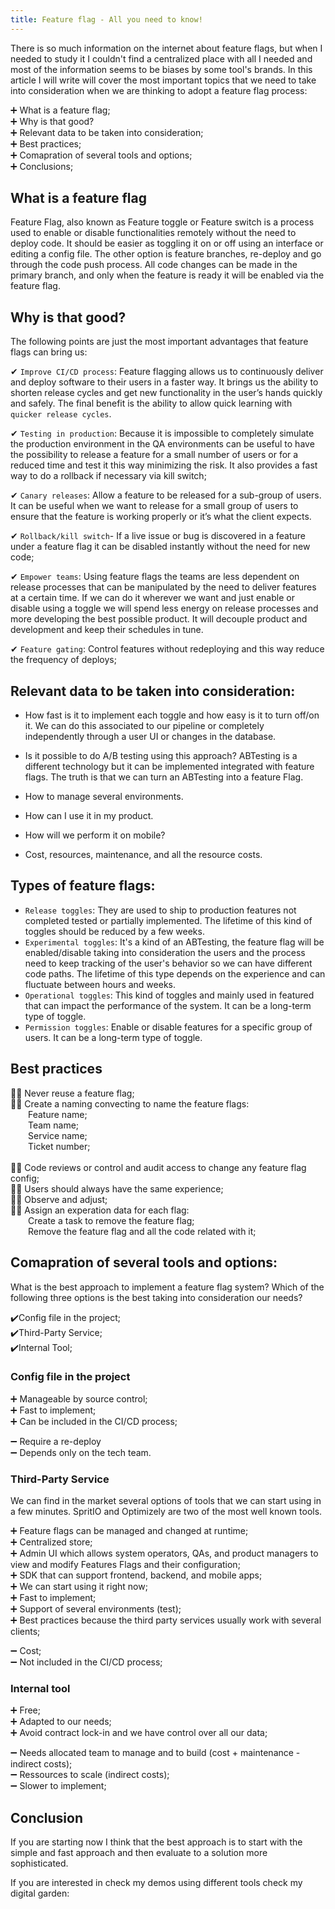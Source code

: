 ```yaml
---
title: Feature flag - All you need to know!
---
```


There is so much information on the internet about feature flags, but when I needed to study it I couldn't find a centralized place with all I needed and most of the information seems to be biases by some tool's brands. In this article I will write will cover the most important topics that we need to take into consideration when we are thinking to adopt a feature flag process:
<br/>

➕ What is a feature flag; <br/>
➕ Why is that good? <br/>
➕ Relevant data to be taken into consideration; <br/>
➕ Best practices; <br/>
➕ Comapration of several tools and options; <br/>
➕ Conclusions; <br/>

## What is a feature flag

Feature Flag, also known as Feature toggle or Feature switch is a process used to enable or disable functionalities remotely without the need to deploy code. It should be easier as toggling it on or off using an interface or editing a config file. The other option is feature branches, re-deploy and go through the code push process. All code changes can be made in the primary branch, and only when the feature is ready it will be enabled via the feature flag.

## Why is that good?

The following points are just the most important advantages that feature flags can bring us:

✔ `Improve CI/CD process`: Feature flagging allows us to continuously deliver and deploy software to their users in a faster way. It brings us the ability to shorten release cycles and get new functionality in the user’s hands quickly and safely. The final benefit is the ability to allow quick learning with `quicker release cycles`. 

✔ `Testing in production`: Because it is impossible to completely simulate the production environment in the QA environments can be useful to have the possibility to release a feature for a small number of users or for a reduced time and test it this way minimizing the risk. It also provides a fast way to do a rollback if necessary via kill switch;

✔ `Canary releases`: Allow a feature to be released for a sub-group of users. It can be useful when we want to release for a small group of users to ensure that the feature is working properly or it’s what the client expects.

✔ `Rollback/kill switch`- If a live issue or bug is discovered in a feature under a feature flag it can be disabled instantly without the need for new code;


✔ `Empower teams`: Using feature flags the teams are less dependent on release processes that can be manipulated by the need to deliver features at a certain time. If we can do it wherever we want and just enable or disable using a toggle we will spend less energy on release processes and more developing the best possible product. It will decouple product and development and keep their schedules in tune.

✔ `Feature gating`: Control features without redeploying and this way reduce the frequency of deploys;

## Relevant data to be taken into consideration:

- How fast is it to implement each toggle and how easy is it to turn off/on it. We can do this associated to our pipeline or completely independently through a user UI or changes in the database. 

- Is it possible to do A/B testing using this approach? ABTesting is a different technology but it can be implemented integrated with feature flags. The truth is that we can turn an ABTesting into a feature Flag.
  
- How to manage several environments.

- How can I use it in my product.
  
- How will we perform it on mobile?

- Cost, resources, maintenance, and all the resource costs.

## Types of feature flags:

- `Release toggles`: They are used to ship to production features not completed tested or partially implemented. The lifetime of this kind of toggles should be reduced by a few weeks.
- `Experimental toggles`: It's a kind of an ABTesting, the feature flag will be enabled/disable taking into consideration the users and the process need to keep tracking of the user's behavior so we can have different code paths. The lifetime of this type depends on the experience and can fluctuate between hours and weeks.
- `Operational toggles`: This kind of toggles and mainly used in featured that can impact the performance of the system. It can be a long-term type of toggle. 
- `Permission toggles`: Enable or disable features for a specific group of users. It can be a long-term type of toggle. 

## Best practices 

☝🏽 Never reuse a feature flag;<br/>
☝🏽 Create a naming convecting to name the feature flags:<br/>
&emsp;&emsp;Feature name;<br/>
&emsp;&emsp;Team name;<br/>
&emsp;&emsp;Service name;<br/>
&emsp;&emsp;Ticket number;<br/>
<br/>
☝🏽 Code reviews or control and audit access to change any feature flag config;<br/>
☝🏽 Users should always have the same experience;<br/>
☝🏽 Observe and adjust;<br/>
☝🏽 Assign an experation data for each flag:<br/>
&emsp;&emsp;Create a task to remove the feature flag;<br/>
&emsp;&emsp;Remove the feature flag and all the code related with it;<br/>

## Comapration of several tools and options:

What is the best approach to implement a feature flag system? Which of the following three options is the best taking into consideration our needs?

✔️Config file in the project; <br/>
✔️Third-Party Service;<br/>
✔️Internal Tool; <br/>

### Config file in the project

 ➕ Manageable by source control;  <br/>
 ➕ Fast to implement;   <br/>
 ➕ Can be included in the CI/CD process; <br/>

 ➖ Require a re-deploy <br/>
 ➖ Depends only on the tech team. <br/>

### Third-Party Service

We can find in the market several options of tools that we can start using in a few minutes. SpritIO and Optimizely are two of the most well known tools.
 
 ➕ Feature flags can be managed and changed at runtime;<br/>
 ➕ Centralized store;<br/>
 ➕ Admin UI which allows system operators, QAs, and product managers to view and modify Features Flags and their configuration; <br/>
 ➕ SDK that can support frontend, backend, and mobile apps;<br/>
 ➕ We can start using it right now;<br/>
 ➕ Fast to implement;<br/>
 ➕ Support of several environments (test);<br/>
 ➕ Best practices because the third party services usually work with several clients;  <br/>

 ➖ Cost;<br/>
 ➖ Not included in the CI/CD process;<br/>

### Internal tool

 ➕ Free;<br/>
 ➕ Adapted to our needs;<br/>
 ➕ Avoid contract lock-in and we have control over all our data;<br/>

 ➖ Needs allocated team to manage and to build (cost + maintenance - indirect costs);<br/>
 ➖ Ressources to scale (indirect costs);<br/>
 ➖ Slower to implement;<br/>

## Conclusion

If you are starting now I think that the best approach is to start with the simple and fast approach and then evaluate to a solution more sophisticated. 

If you are interested in check my demos using different tools check my digital garden:

